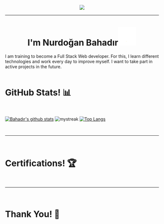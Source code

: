 <p align="center">
  <img src="https://miro.medium.com/max/2048/1*OohqW5DGh9CQS4hLY5FXzA.png" height="230"/>
</p>
<hr>
<h1 align="center">I'm Nurdoğan Bahadır<img src="https://github.com/Kathryn-Jie/Kathryn-Jie/blob/main/wave.gif" width="60px"/></h1>
I am training to become a Full Stack Web developer. For this, I learn different technologies and work every day to improve myself. I want to take part in active projects in the future.
<br>

<br>
<h1>GitHub Stats! 📊</h1>
<Br>
  
[![Bahadır's github stats](https://github-readme-stats.vercel.app/api?username=nurdoganbahadir&show_icons=true&theme=tokyonight)](https://github.com/nurdoganbahadir/github-readme-stats) 
<img src="https://github-readme-streak-stats.herokuapp.com/?user=nurdoganbahadir&theme=tokyonight" alt="mystreak"/>
[![Top Langs](https://github-readme-stats.vercel.app/api/top-langs/?username=nurdoganbahadir&layout=compact&theme=tokyonight)](https://github.com/nurdoganbahadir/github-readme-stats)

<Br>
<hr>
<Br>
<h1>Certifications! 🏆</h1>
<Br>
<hr>
<Br>
<h1>Thank You! 🤵 </h1>
<Br>

